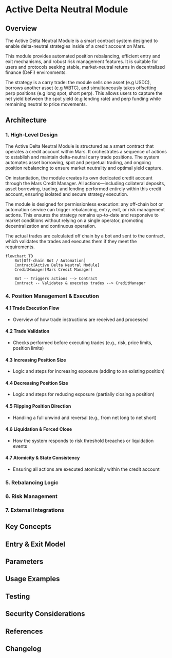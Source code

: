 # Active Delta Neutral Module

## Overview

The Active Delta Neutral Module is a smart contract system designed to enable delta-neutral strategies inside of a credit account on Mars.

This module provides automated position rebalancing, efficient entry and exit mechanisms, and robust risk management features. It is suitable for users and protocols seeking stable, market-neutral returns in decentralized finance (DeFi) environments.

The strategy is a carry trade: the module sells one asset (e.g USDC), borrows another asset (e.g WBTC), and simultaneously takes offsetting perp positions (e.g long spot, short perp). This allows users to capture the net yield between the spot yield (e.g lending rate) and perp funding while remaining neutral to price movements.

## Architecture

### 1. High-Level Design

The Active Delta Neutral Module is structured as a smart contract that operates a credit account within Mars. It orchestrates a sequence of actions to establish and maintain delta-neutral carry trade positions. The system automates asset borrowing, spot and perpetual trading, and ongoing position rebalancing to ensure market neutrality and optimal yield capture.

On instantiation, the module creates its own dedicated credit account through the Mars Credit Manager. All actions—including collateral deposits, asset borrowing, trading, and lending performed entirely within this credit account, ensuring isolated and secure strategy execution.

The module is designed for permissionless execution: any off-chain bot or automation service can trigger rebalancing, entry, exit, or risk management actions. This ensures the strategy remains up-to-date and responsive to market conditions without relying on a single operator, promoting decentralization and continuous operation.

The actual trades are calculated off chain by a bot and sent to the contract, which validates the trades and executes them if they meet the requirements.

```mermaid
flowchart TD
    Bot[Off-chain Bot / Automation]
    Contract[Active Delta Neutral Module]
    CreditManager[Mars Credit Manager]
    
    Bot -- Triggers actions --> Contract
    Contract -- Validates & executes trades --> CreditManager
```


### 4. Position Management & Execution

#### 4.1 Trade Execution Flow
- Overview of how trade instructions are received and processed

#### 4.2 Trade Validation
- Checks performed before executing trades (e.g., risk, price limits, position limits)

#### 4.3 Increasing Position Size
- Logic and steps for increasing exposure (adding to an existing position)

#### 4.4 Decreasing Position Size
- Logic and steps for reducing exposure (partially closing a position)

#### 4.5 Flipping Position Direction
- Handling a full unwind and reversal (e.g., from net long to net short)

#### 4.6 Liquidation & Forced Close
- How the system responds to risk threshold breaches or liquidation events

#### 4.7 Atomicity & State Consistency
- Ensuring all actions are executed atomically within the credit account


### 5. Rebalancing Logic

### 6. Risk Management

### 7. External Integrations


## Key Concepts

## Entry & Exit Model

## Parameters

## Usage Examples

## Testing

## Security Considerations

## References

## Changelog
